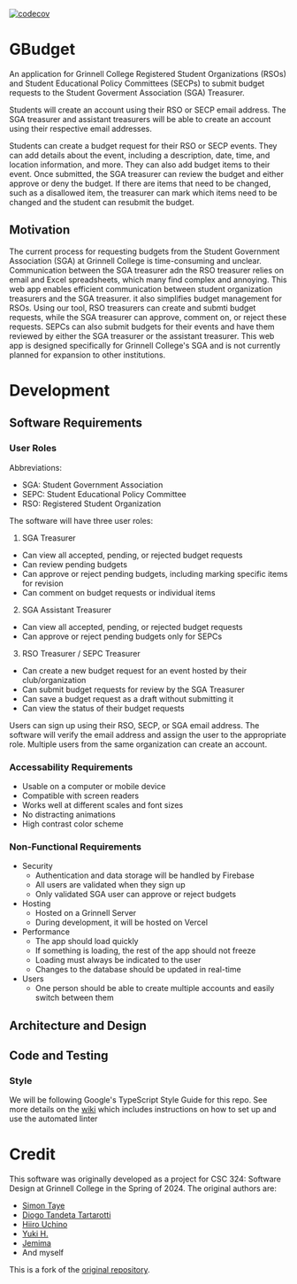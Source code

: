 [![codecov](https://codecov.io/gh/csc-324-sga-assisting-tool/csc-324-sga-assisting-tool/branch/main/graph/badge.svg)](https://codecov.io/gh/csc-324-sga-assisting-tool/csc-324-sga-assisting-tool)

# GBudget

An application for Grinnell College Registered Student Organizations (RSOs) and Student Educational Policy Committees (SECPs) to submit budget requests to the Student Goverment Association (SGA) Treasurer.

Students will create an account using their RSO or SECP email address.  The SGA treasurer and assistant treasurers will be able to create an account using their respective email addresses.

Students can create a budget request for their RSO or SECP events.  They can add details about the event, including a description, date, time, and location information, and more.  They can also add budget items to their event.  Once submitted, the SGA treasurer can review the budget and either approve or deny the budget.  If there are items that need to be changed, such as a disallowed item, the treasurer can mark which items need to be changed and the student can resubmit the budget.

## Motivation

The current process for requesting budgets from the Student Government Association (SGA) at Grinnell College is time-consuming and unclear.  Communication between the SGA treasurer adn the RSO treasurer relies on email and Excel spreadsheets, which many find complex and annoying.  This web app enables efficient communication between student organization treasurers and the SGA treasurer.  it also simplifies budget management for RSOs.  Using our tool, RSO treasurers can create and submti budget requests, while the SGA treasurer can approve, comment on, or reject these requests.  SEPCs can also submit budgets for their events and have them reviewed by either the SGA treasurer or the assistant treasurer.  This web app is designed specifically for Grinnell College's SGA and is not currently planned for expansion to other institutions.

# Development

## Software Requirements

### User Roles
Abbreviations:
* SGA: Student Government Association
* SEPC: Student Educational Policy Committee
* RSO: Registered Student Organization

The software will have three user roles:
1. SGA Treasurer
  * Can view all accepted, pending, or rejected budget requests
  * Can review pending  budgets
  * Can approve or reject pending budgets, including marking specific items for revision
  * Can comment on budget requests or individual items
2. SGA Assistant Treasurer
  * Can view all accepted, pending, or rejected budget requests
  * Can approve or reject pending budgets only for SEPCs
3. RSO Treasurer / SEPC Treasurer
  * Can create a new budget request for an event hosted by their club/organization
  * Can submit budget requests for review by the SGA Treasurer
  * Can save a budget request as a draft without submitting it
  * Can view the status of their budget requests

Users can sign up using their RSO, SECP, or SGA email address.  The software will verify the email address and assign the user to the appropriate role.  Multiple users from the same organization can create an account.

### Accessability Requirements
* Usable on a computer or mobile device
* Compatible with screen readers
* Works well at different scales and font sizes
* No distracting animations
* High contrast color scheme

### Non-Functional Requirements

* Security
  * Authentication and data storage will be handled by Firebase
  * All users are validated when they sign up
  * Only validated SGA user can approve or reject budgets
* Hosting
  * Hosted on a Grinnell Server
  * During development, it will be hosted on Vercel
* Performance
  * The app should load quickly
  * If something is loading, the rest of the app should not freeze
  * Loading must always be indicated to the user
  * Changes to the database should be updated in real-time
* Users
  * One person should be able to create multiple accounts and easily switch between them

## Architecture and Design

## Code and Testing

### Style

We will be following Google's TypeScript Style Guide for this repo. See more details on the [wiki](https://github.com/csc-324-sga-assisting-tool/csc-324-sga-assisting-tool/wiki) which includes instructions on how to set up and use the automated linter

# Credit

This software was originally developed as a project for CSC 324: Software Design at Grinnell College in the Spring of 2024.  The original authors are: 
 * [Simon Taye](https://github.com/SimonMTaye)
 * [Diogo Tandeta Tartarotti](https://github.com/tandetat)
 * [Hiiro Uchino](https://github.com/HiiroUchino)
 * [Yuki H.](https://github.com/Yukiiiiiiya)
 * [Jemima](https://github.com/jemima247)
 * And myself

 This is a fork of the [original repository](https://github.com/csc-324-sga-assisting-tool/csc-324-sga-assisting-tool).
